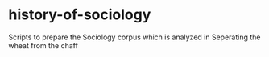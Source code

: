# history-of-sociology
Scripts to prepare the Sociology corpus which is analyzed in Seperating the wheat from the chaff
